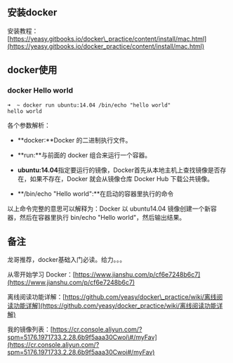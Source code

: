 ## 安装docker

安装教程：[https://yeasy.gitbooks.io/docker\_practice/content/install/mac.html](https://yeasy.gitbooks.io/docker_practice/content/install/mac.html)

## docker使用

### docker Hello world

```
➜  ~ docker run ubuntu:14.04 /bin/echo "hello world"
hello world
```

各个参数解析：

* **docker:**Docker 的二进制执行文件。

* **run:**与前面的 docker 组合来运行一个容器。

* **ubuntu:14.04**指定要运行的镜像，Docker首先从本地主机上查找镜像是否存在，如果不存在，Docker 就会从镜像仓库 Docker Hub 下载公共镜像。

* **/bin/echo "Hello world":**在启动的容器里执行的命令

以上命令完整的意思可以解释为：Docker 以 ubuntu14.04 镜像创建一个新容器，然后在容器里执行 bin/echo "Hello world"，然后输出结果。

## 备注

龙哥推荐，docker基础入门必读。给力。。。

从零开始学习 Docker：[https://www.jianshu.com/p/cf6e7248b6c7](https://www.jianshu.com/p/cf6e7248b6c7)

离线阅读功能详解：[https://github.com/yeasy/docker\_practice/wiki/离线阅读功能详解](https://github.com/yeasy/docker_practice/wiki/离线阅读功能详解)

我的镜像列表：[https://cr.console.aliyun.com/?spm=5176.1971733.2.28.6b9f5aaa30Cwoi\#/myFav](https://cr.console.aliyun.com/?spm=5176.1971733.2.28.6b9f5aaa30Cwoi#/myFav)

